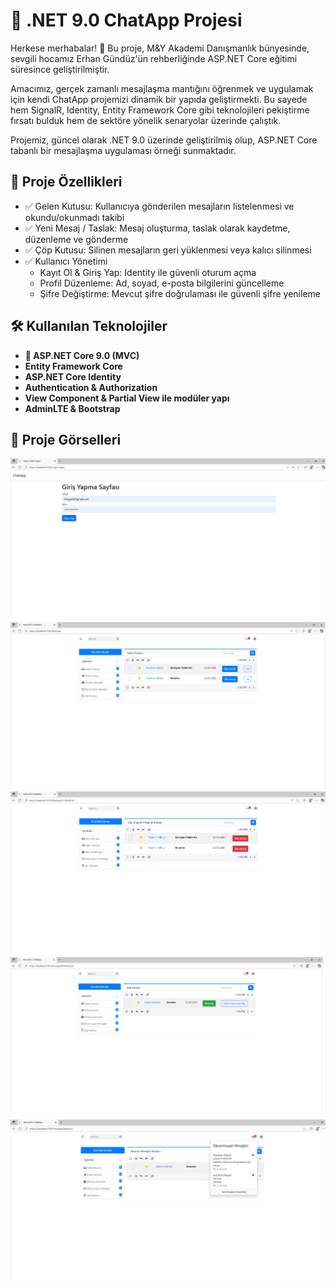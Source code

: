 # 🚀 .NET 9.0 ChatApp Projesi

Herkese merhabalar! 👋
Bu proje, M&Y Akademi Danışmanlık bünyesinde, sevgili hocamız Erhan Gündüz'ün rehberliğinde ASP.NET Core eğitimi süresince geliştirilmiştir.

Amacımız, gerçek zamanlı mesajlaşma mantığını öğrenmek ve uygulamak için kendi ChatApp projemizi dinamik bir yapıda geliştirmekti. Bu sayede hem SignalR, Identity, Entity Framework Core gibi teknolojileri pekiştirme fırsatı bulduk hem de sektöre yönelik senaryolar üzerinde çalıştık.

Projemiz, güncel olarak .NET 9.0 üzerinde geliştirilmiş olup, ASP.NET Core tabanlı bir mesajlaşma uygulaması örneği sunmaktadır.

## 📌 Proje Özellikleri

- ✅ Gelen Kutusu: Kullanıcıya gönderilen mesajların listelenmesi ve okundu/okunmadı takibi
- ✅ Yeni Mesaj / Taslak: Mesaj oluşturma, taslak olarak kaydetme, düzenleme ve gönderme
- ✅ Çöp Kutusu: Silinen mesajların geri yüklenmesi veya kalıcı silinmesi
- ✅ Kullanıcı Yönetimi
  * Kayıt Ol & Giriş Yap: Identity ile güvenli oturum açma
  * Profil Düzenleme: Ad, soyad, e-posta bilgilerini güncelleme
  * Şifre Değiştirme: Mevcut şifre doğrulaması ile güvenli şifre yenileme

## 🛠 Kullanılan Teknolojiler

- **💯 ASP.NET Core 9.0 (MVC)**
- **Entity Framework Core**
- **ASP.NET Core Identity**
- **Authentication & Authorization**
- **View Component & Partial View ile modüler yapı**
- **AdminLTE & Bootstrap**

## 📸 Proje Görselleri
![1](https://raw.githubusercontent.com/ycelbeyli/MyAcademyIdentity/master/1.png)
![1](https://raw.githubusercontent.com/ycelbeyli/MyAcademyIdentity/master/2.png)
![1](https://raw.githubusercontent.com/ycelbeyli/MyAcademyIdentity/master/3.png)
![1](https://raw.githubusercontent.com/ycelbeyli/MyAcademyIdentity/master/4.png)
![1](https://raw.githubusercontent.com/ycelbeyli/MyAcademyIdentity/master/5.png)


